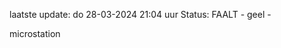 laatste update: 
do 28-03-2024 21:04   uur 
Status: FAALT - geel - 
<div class="service Y">microstation</div>